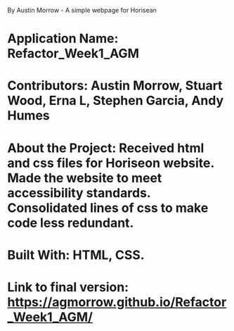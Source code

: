 By Austin Morrow - A simple webpage for Horisean

# Application Name: Refactor_Week1_AGM
# Contributors: Austin Morrow, Stuart Wood, Erna L, Stephen Garcia, Andy Humes
# About the Project: Received html and css files for Horiseon website. Made the website to meet accessibility standards. Consolidated lines of css to make code less redundant.
# Built With: HTML, CSS.
# Link to final version: https://agmorrow.github.io/Refactor_Week1_AGM/
